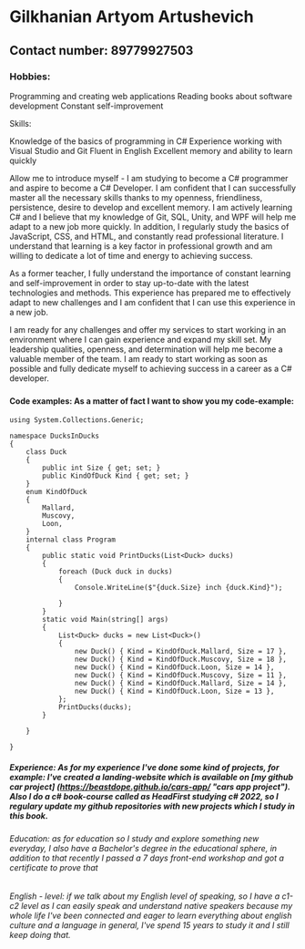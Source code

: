 # Gilkhanian Artyom Artushevich #
## Contact number: 89779927503 ##
### Hobbies: 

Programming and creating web applications
Reading books about software development
Constant self-improvement

Skills:

Knowledge of the basics of programming in C#
Experience working with Visual Studio and Git
Fluent in English
Excellent memory and ability to learn quickly

Allow me to introduce myself - I am studying to become a C# programmer and aspire to become a C# Developer. I am confident that I can successfully master all the necessary skills thanks to my openness, friendliness, persistence, desire to develop and excellent memory. I am actively learning C# and I believe that my knowledge of Git, SQL, Unity, and WPF will help me adapt to a new job more quickly. In addition, I regularly study the basics of JavaScript, CSS, and HTML, and constantly read professional literature. I understand that learning is a key factor in professional growth and am willing to dedicate a lot of time and energy to achieving success.

As a former teacher, I fully understand the importance of constant learning and self-improvement in order to stay up-to-date with the latest technologies and methods. This experience has prepared me to effectively adapt to new challenges and I am confident that I can use this experience in a new job.

I am ready for any challenges and offer my services to start working in an environment where I can gain experience and expand my skill set. My leadership qualities, openness, and determination will help me become a valuable member of the team. I am ready to start working as soon as possible and fully dedicate myself to achieving success in a career as a C# developer.
###
#### Code examples: As a matter of fact I want to show you my code-example: 
``` 
using System.Collections.Generic;

namespace DucksInDucks
{
    class Duck
    {
        public int Size { get; set; }
        public KindOfDuck Kind { get; set; }
    }
    enum KindOfDuck
    {
        Mallard,
        Muscovy,
        Loon,
    }
    internal class Program
    {
        public static void PrintDucks(List<Duck> ducks)
        {
            foreach (Duck duck in ducks)
            {
                Console.WriteLine($"{duck.Size} inch {duck.Kind}");

            }
        }
        static void Main(string[] args)
        {
            List<Duck> ducks = new List<Duck>()
            {
                new Duck() { Kind = KindOfDuck.Mallard, Size = 17 },
                new Duck() { Kind = KindOfDuck.Muscovy, Size = 18 },
                new Duck() { Kind = KindOfDuck.Loon, Size = 14 },
                new Duck() { Kind = KindOfDuck.Muscovy, Size = 11 },
                new Duck() { Kind = KindOfDuck.Mallard, Size = 14 },
                new Duck() { Kind = KindOfDuck.Loon, Size = 13 },
            };
            PrintDucks(ducks);
        }

    }

} 
```
####
##### Experience: As for my experience I've done some kind of projects, for example: I've created a landing-website which is available on [my github car project] (https://beastdope.github.io/cars-app/ "cars app project"). Also I do a c# book-course called as HeadFirst studying c# 2022, so I regulary update my github repositories with new projects which I study in this book. #####

###### Education: as for education so I study and explore something new everyday, I also have a Bachelor's degree in the educational sphere, in addition to that recently I passed a 7 days front-end workshop and got a certificate to prove that ######
###### English - level: if we talk about my English level of speaking, so I have a c1-c2 level as I can easily speak and understand native speakers because my whole life I've been connected and eager to learn everything about english culture and a language in general, I've spend 15 years to study it and I still keep doing that. ######  